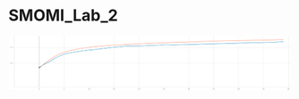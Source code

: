 # SMOMI_Lab_2
![Image alt](https://github.com/TorbenkoEgor/SMOMI_Lab_2/blob/master/logs/NN1-A-88.png)
